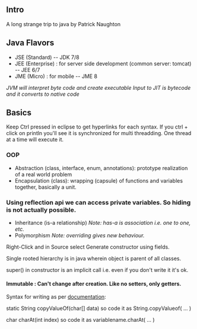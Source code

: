 ## Intro

A long strange trip to java by Patrick Naughton

## Java Flavors

- JSE (Standard)
-- JDK 7/8
- JEE (Enterprise) : for server side development (common server: tomcat)
-- JEE 6/7
- JME (Micro) : for mobile
-- JME 8

_JVM will interpret byte code and create executable_
_Input to JIT is bytecode and it converts to native code_


## Basics

Keep Ctrl pressed in eclipse to get hyperlinks for each syntax.
If you ctrl + click on println you'll see it is synchronized for multi threadding. One thread at a time will execute it.

### OOP

- Abstraction (class, interface, enum, annotations): prototype realization of a real world problem
- Encapsulation (class): wrapping (capsule) of functions and variables together, basically a unit.

### Using reflection api we can access private variables. So hiding is not actually possible. 

- Inheritance (is-a relationship) _Note: has-a is association i.e. one to one, etc._
- Polymorphism _Note: overriding gives new behaviour._

Right-Click and in Source select Generate constructor using fields. 

Single rooted hierarchy is in java wherein object is parent of all classes.

super() in constructor is an implicit call i.e. even if you don't write it it's ok.

#### Immutable : Can't change after creation. Like no setters, only getters.

Syntax for writing as per [documentation](https://docs.oracle.com/javase/7/docs/api/):

static String	copyValueOf(char[] data) so code it as String.copyValueof( ... )

char	charAt(int index) so code it as variablename.charAt( ... )

